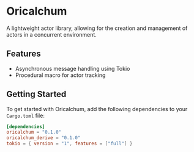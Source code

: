 # Oricalchum
A lightweight actor library, allowing for the creation and management of actors in a concurrent environment. 

## Features

- Asynchronous message handling using Tokio
- Procedural macro for actor tracking

## Getting Started

To get started with Oricalchum, add the following dependencies to your `Cargo.toml` file:

```toml
[dependencies]
oricalchum = "0.1.0"
oricalchum_derive = "0.1.0"
tokio = { version = "1", features = ["full"] }
